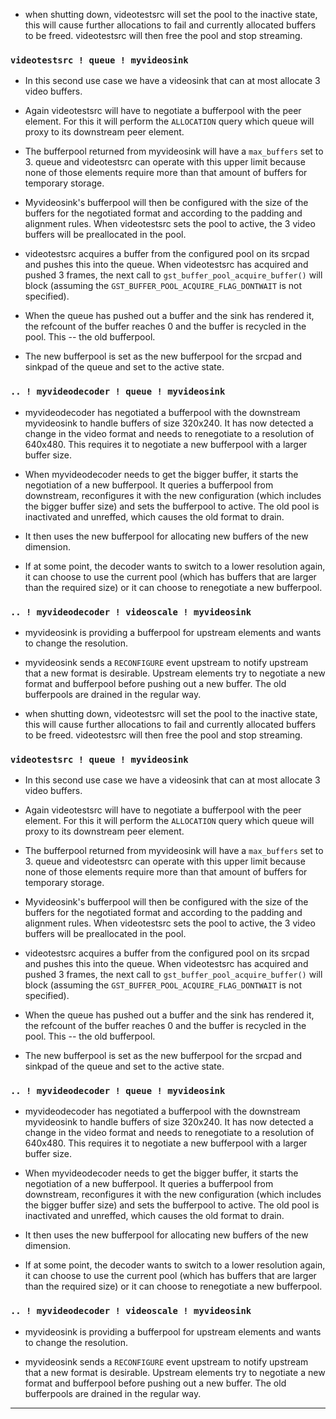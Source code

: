 
* when shutting down, videotestsrc will set the pool to the inactive state,
this will cause further allocations to fail and currently allocated buffers to
be freed. videotestsrc will then free the pool and stop streaming.

### `videotestsrc ! queue ! myvideosink`

* In this second use case we have a videosink that can at most allocate 3 video
buffers.

* Again videotestsrc will have to negotiate a bufferpool with the peer element.
For this it will perform the `ALLOCATION` query which queue will proxy to its
downstream peer element.

* The bufferpool returned from myvideosink will have a `max_buffers` set to 3.
queue and videotestsrc can operate with this upper limit because none of those
elements require more than that amount of buffers for temporary storage.

* Myvideosink's bufferpool will then be configured with the size of the buffers
for the negotiated format and according to the padding and alignment rules.
When videotestsrc sets the pool to active, the 3 video buffers will be
preallocated in the pool.

* videotestsrc acquires a buffer from the configured pool on its srcpad and
pushes this into the queue. When videotestsrc has acquired and pushed 3 frames,
the next call to `gst_buffer_pool_acquire_buffer()` will block (assuming the
`GST_BUFFER_POOL_ACQUIRE_FLAG_DONTWAIT` is not specified).

* When the queue has pushed out a buffer and the sink has rendered it, the
refcount of the buffer reaches 0 and the buffer is recycled in the pool. This
--
the old bufferpool.

* The new bufferpool is set as the new bufferpool for the srcpad and sinkpad of
the queue and set to the active state.

### `.. ! myvideodecoder ! queue ! myvideosink`

* myvideodecoder has negotiated a bufferpool with the downstream myvideosink to
handle buffers of size 320x240. It has now detected a change in the video
format and needs to renegotiate to a resolution of 640x480. This requires it to
negotiate a new bufferpool with a larger buffer size.

* When myvideodecoder needs to get the bigger buffer, it starts the negotiation
of a new bufferpool. It queries a bufferpool from downstream, reconfigures it
with the new configuration (which includes the bigger buffer size) and sets the
bufferpool to active. The old pool is inactivated and unreffed, which causes
the old format to drain.

* It then uses the new bufferpool for allocating new buffers of the new
dimension.

* If at some point, the decoder wants to switch to a lower resolution again, it
can choose to use the current pool (which has buffers that are larger than the
required size) or it can choose to renegotiate a new bufferpool.

### `.. ! myvideodecoder ! videoscale ! myvideosink`

* myvideosink is providing a bufferpool for upstream elements and wants to
change the resolution.

* myvideosink sends a `RECONFIGURE` event upstream to notify upstream that a new
format is desirable. Upstream elements try to negotiate a new format and
bufferpool before pushing out a new buffer. The old bufferpools are drained in
the regular way.

* when shutting down, videotestsrc will set the pool to the inactive state,
this will cause further allocations to fail and currently allocated buffers to
be freed. videotestsrc will then free the pool and stop streaming.

### `videotestsrc ! queue ! myvideosink`

* In this second use case we have a videosink that can at most allocate 3 video
buffers.

* Again videotestsrc will have to negotiate a bufferpool with the peer element.
For this it will perform the `ALLOCATION` query which queue will proxy to its
downstream peer element.

* The bufferpool returned from myvideosink will have a `max_buffers` set to 3.
queue and videotestsrc can operate with this upper limit because none of those
elements require more than that amount of buffers for temporary storage.

* Myvideosink's bufferpool will then be configured with the size of the buffers
for the negotiated format and according to the padding and alignment rules.
When videotestsrc sets the pool to active, the 3 video buffers will be
preallocated in the pool.

* videotestsrc acquires a buffer from the configured pool on its srcpad and
pushes this into the queue. When videotestsrc has acquired and pushed 3 frames,
the next call to `gst_buffer_pool_acquire_buffer()` will block (assuming the
`GST_BUFFER_POOL_ACQUIRE_FLAG_DONTWAIT` is not specified).

* When the queue has pushed out a buffer and the sink has rendered it, the
refcount of the buffer reaches 0 and the buffer is recycled in the pool. This
--
the old bufferpool.

* The new bufferpool is set as the new bufferpool for the srcpad and sinkpad of
the queue and set to the active state.

### `.. ! myvideodecoder ! queue ! myvideosink`

* myvideodecoder has negotiated a bufferpool with the downstream myvideosink to
handle buffers of size 320x240. It has now detected a change in the video
format and needs to renegotiate to a resolution of 640x480. This requires it to
negotiate a new bufferpool with a larger buffer size.

* When myvideodecoder needs to get the bigger buffer, it starts the negotiation
of a new bufferpool. It queries a bufferpool from downstream, reconfigures it
with the new configuration (which includes the bigger buffer size) and sets the
bufferpool to active. The old pool is inactivated and unreffed, which causes
the old format to drain.

* It then uses the new bufferpool for allocating new buffers of the new
dimension.

* If at some point, the decoder wants to switch to a lower resolution again, it
can choose to use the current pool (which has buffers that are larger than the
required size) or it can choose to renegotiate a new bufferpool.

### `.. ! myvideodecoder ! videoscale ! myvideosink`

* myvideosink is providing a bufferpool for upstream elements and wants to
change the resolution.

* myvideosink sends a `RECONFIGURE` event upstream to notify upstream that a new
format is desirable. Upstream elements try to negotiate a new format and
bufferpool before pushing out a new buffer. The old bufferpools are drained in
the regular way.

---

